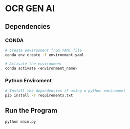 # OCR GEN AI

## Dependencies

### CONDA

```bash
# Create environment from YAML file
conda env create -f environment.yaml

# Activate the environment
conda activate <environment_name>
```

### Python Enviroment

```bash
# Install the dependencies if using a python enviroment
pip install -r requirements.txt
```

## Run the Program

```bash
python main.py
```   
